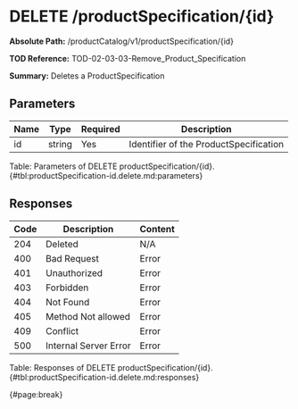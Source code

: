 <!--
    ATTENTION: This file was generated via gradle!
               Do NOT manually edit this file! Any such changes will be overwritten!
-->

# DELETE /productSpecification/{id}

**Absolute Path:** /productCatalog/v1/productSpecification/{id}

**TOD Reference:** TOD-02-03-03-Remove_Product_Specification

**Summary:** Deletes a ProductSpecification

## Parameters

| Name | Type | Required | Description |
| ------ | ------ | --- | ------------ |
| id | string | Yes | Identifier of the ProductSpecification |

Table: Parameters of DELETE productSpecification/{id}. {#tbl:productSpecification-id.delete.md:parameters}

## Responses

| Code | Description | Content |
|------|-------------|---------|
| 204 | Deleted | N/A |
| 400 | Bad Request | Error |
| 401 | Unauthorized | Error |
| 403 | Forbidden | Error |
| 404 | Not Found | Error |
| 405 | Method Not allowed | Error |
| 409 | Conflict | Error |
| 500 | Internal Server Error | Error |

Table: Responses of DELETE productSpecification/{id}. {#tbl:productSpecification-id.delete.md:responses}

{#page:break}
